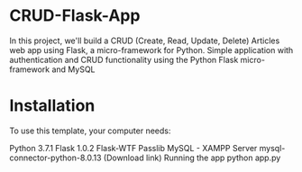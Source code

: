 # CRUD-Flask-App
In this project, we'll build a CRUD (Create, Read, Update, Delete) Articles web app using Flask, a micro-framework for Python.
Simple application with authentication and CRUD functionality using the Python Flask micro-framework and MySQL

# Installation
To use this template, your computer needs:

Python 3.7.1
Flask 1.0.2
Flask-WTF
Passlib
MySQL - XAMPP Server
mysql-connector-python-8.0.13 (Download link)
Running the app
python app.py
